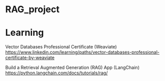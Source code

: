 # RAG_project

# Learning 

Vector Databases Professional Certificate (Weaviate)
https://www.linkedin.com/learning/paths/vector-databases-professional-certificate-by-weaviate

Build a Retrieval Augmented Generation (RAG) App (LangChain)
https://python.langchain.com/docs/tutorials/rag/
